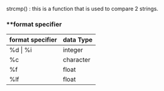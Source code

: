strcmp() : this is a function that is used to compare  2 strings.



### **format specifier

| format specifier | data Type |
| ---------------- | --------- |
| %d \| %i         | integer   |
| %c               | character |
| %f               | float     |
| %lf              | float     |
